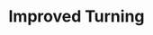 ---
title: "Improved Turning"

feat:
  types: ["General"]
  prerequisite: |
    Ability to turn or rebuke creatures.
  benefit: |
    You turn or rebuke creatures as if you were one level higher than you are in the class that grants you the ability.
---